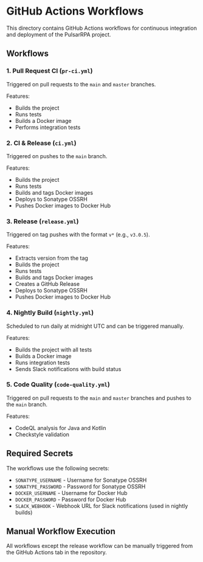 # GitHub Actions Workflows

This directory contains GitHub Actions workflows for continuous integration and deployment of the PulsarRPA project.

## Workflows

### 1. Pull Request CI (`pr-ci.yml`)

Triggered on pull requests to the `main` and `master` branches.

Features:
- Builds the project
- Runs tests
- Builds a Docker image
- Performs integration tests

### 2. CI & Release (`ci.yml`)

Triggered on pushes to the `main` branch.

Features:
- Builds the project
- Runs tests
- Builds and tags Docker images
- Deploys to Sonatype OSSRH
- Pushes Docker images to Docker Hub

### 3. Release (`release.yml`)

Triggered on tag pushes with the format `v*` (e.g., `v3.0.5`).

Features:
- Extracts version from the tag
- Builds the project
- Runs tests
- Builds and tags Docker images
- Creates a GitHub Release
- Deploys to Sonatype OSSRH
- Pushes Docker images to Docker Hub

### 4. Nightly Build (`nightly.yml`)

Scheduled to run daily at midnight UTC and can be triggered manually.

Features:
- Builds the project with all tests
- Builds a Docker image
- Runs integration tests
- Sends Slack notifications with build status

### 5. Code Quality (`code-quality.yml`)

Triggered on pull requests to the `main` and `master` branches and pushes to the `main` branch.

Features:
- CodeQL analysis for Java and Kotlin
- Checkstyle validation

## Required Secrets

The workflows use the following secrets:

- `SONATYPE_USERNAME` - Username for Sonatype OSSRH
- `SONATYPE_PASSWORD` - Password for Sonatype OSSRH
- `DOCKER_USERNAME` - Username for Docker Hub
- `DOCKER_PASSWORD` - Password for Docker Hub
- `SLACK_WEBHOOK` - Webhook URL for Slack notifications (used in nightly builds)

## Manual Workflow Execution

All workflows except the release workflow can be manually triggered from the GitHub Actions tab in the repository. 